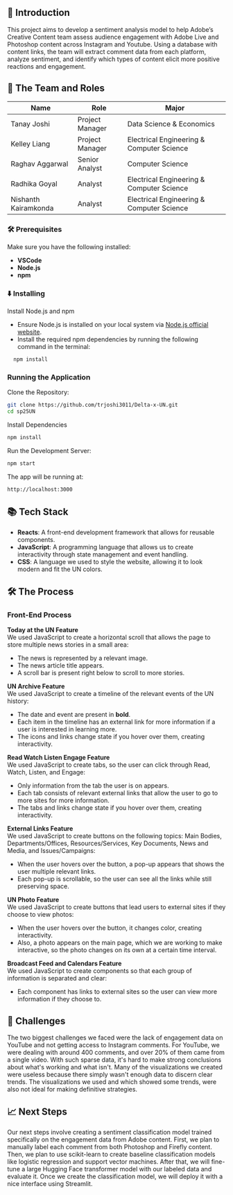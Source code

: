 ## 🌟 Introduction
This project aims to develop a sentiment analysis model to help Adobe’s Creative Content team assess audience engagement with Adobe Live and Photoshop content across Instagram and Youtube. Using a database with content links, the team will extract comment data from each platform, analyze sentiment, and identify which types of content elicit more positive reactions and engagement. 

## 👥 The Team and Roles

| Name            | Role            | Major                                     |
| --------------- | --------------- | ----------------------------------------- |
| Tanay Joshi   | Project Manager | Data Science & Economics                   |
| Kelley Liang     | Project Manager | Electrical Engineering & Computer Science    |
| Raghav Aggarwal | Senior Analyst  | Computer Science                          |
| Radhika Goyal     | Analyst  | Electrical Engineering & Computer Science                              |
| Nishanth Kairamkonda         | Analyst         | Electrical Engineering & Computer Science                              |

### 🛠 Prerequisites
Make sure you have the following installed:
- **VSCode**
- **Node.js**
- **npm**

 ### ⬇️ Installing
  Install Node.js and npm 
   - Ensure Node.js is installed on your local system via [Node.js official website](https://nodejs.org/en).  
   - Install the required npm dependencies by running the following command in the terminal:
     
   ```bash
     npm install
   ```
### Running the Application

Clone the Repository:

```bash
git clone https://github.com/trjoshi3011/Delta-x-UN.git
cd sp25UN
```

Install Dependencies

```bash
npm install
```

Run the Development Server:

```bash
npm start
```

The app will be running at: 
```bash
http://localhost:3000
```

## 📚 Tech Stack

- **Reacts**: A front-end development framework that allows for reusable components.
- **JavaScript**: A programming language that allows us to create interactivity through state management and event handling.
- **CSS**: A language we used to style the website, allowing it to look modern and fit the UN colors.

## 🛠️ The Process

### Front-End Process
**Today at the UN Feature**  
We used JavaScript to create a horizontal scroll that allows the page to store multiple news stories in a small area:
- The news is represented by a relevant image.
- The news article title appears.
- A scroll bar is present right below to scroll to more stories.
  
**UN Archive Feature**  
We used JavaScript to create a timeline of the relevant events of the UN history:
- The date and event are present in **bold**.
- Each item in the timeline has an external link for more information if a user is interested in learning more.
- The icons and links change state if you hover over them, creating interactivity.

**Read Watch Listen Engage Feature**  
We used JavaScript to create tabs, so the user can click through Read, Watch, Listen, and Engage:
- Only information from the tab the user is on appears.
- Each tab consists of relevant external links that allow the user to go to more sites for more information.
- The tabs and links change state if you hover over them, creating interactivity.

**External Links Feature**  
We used JavaScript to create buttons on the following topics: Main Bodies, Departments/Offices, Resources/Services, Key Documents, News and Media, and Issues/Campaigns:
- When the user hovers over the button, a pop-up appears that shows the user multiple relevant links.
- Each pop-up is scrollable, so the user can see all the links while still preserving space.

**UN Photo Feature**  
We used JavaScript to create buttons that lead users to external sites if they choose to view photos:
- When the user hovers over the button, it changes color, creating interactivity.
- Also, a photo appears on the main page, which we are working to make interactive, so the photo changes on its own at a certain time interval.

**Broadcast Feed and Calendars Feature**  
We used JavaScript to create components so that each group of information is separated and clear:
- Each component has links to external sites so the user can view more information if they choose to.

## 🚧 Challenges

The two biggest challenges we faced were the lack of engagement data on YouTube and not getting access to Instagram comments. For YouTube, we were dealing with around 400 comments, and over 20% of them came from a single video. With such sparse data, it's hard to make strong conclusions about what's working and what isn't. Many of the visualizations we created were useless because there simply wasn't enough data to discern clear trends. The visualizations we used and which showed some trends, were also not ideal for making definitive strategies. 

## 📈 Next Steps

Our next steps involve creating a sentiment classification model trained specifically on the engagement data from Adobe content. First, we plan to manually label each comment from both Photoshop and Firefly content. Then, we plan to use scikit-learn to create baseline classification models like logistic regression and support vector machines. After that, we will fine-tune a large Hugging Face transformer model with our labeled data and evaluate it. Once we create the classification model, we will deploy it with a nice interface using Streamlit.



                  
